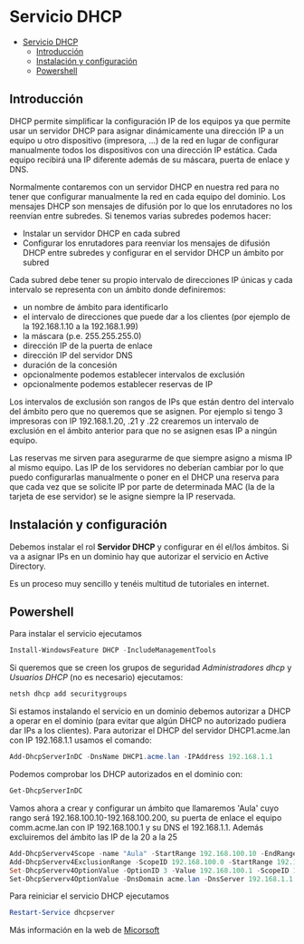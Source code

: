 # Servicio DHCP
- [Servicio DHCP](#servicio-dhcp)
  - [Introducción](#introducción)
  - [Instalación y configuración](#instalación-y-configuración)
  - [Powershell](#powershell)

## Introducción
DHCP permite simplificar la configuración IP de los equipos ya que permite usar un servidor DHCP para asignar dinámicamente una dirección IP a un equipo u otro dispositivo (impresora, ...) de la red en lugar de configurar manualmente todos los dispositivos con una dirección IP estática. Cada equipo recibirá una IP diferente además de su máscara, puerta de enlace y DNS.

Normalmente contaremos con un servidor DHCP en nuestra red para no tener que configurar manualmente la red en cada equipo del dominio. Los mensajes DHCP son mensajes de difusión por lo que los enrutadores no los reenvían entre subredes. Si tenemos varias subredes podemos hacer:
- Instalar un servidor DHCP en cada subred
- Configurar los enrutadores para reenviar los mensajes de difusión DHCP entre subredes y configurar en el servidor DHCP un ámbito por subred

Cada subred debe tener su propio intervalo de direcciones IP únicas y cada intervalo se representa con un ámbito donde definiremos:
- un nombre de ámbito para identificarlo
- el intervalo de direcciones que puede dar a los clientes (por ejemplo de la 192.168.1.10 a la 192.168.1.99)
- la máscara (p.e. 255.255.255.0)
- dirección IP de la puerta de enlace
- dirección IP del servidor DNS
- duración de la concesión
- opcionalmente podemos establecer intervalos de exclusión
- opcionalmente podemos establecer reservas de IP

Los intervalos de exclusión son rangos de IPs que están dentro del intervalo del ámbito pero que no queremos que se asignen. Por ejemplo si tengo 3 impresoras con IP 192.168.1.20, .21 y .22 crearemos un intervalo de exclusión en el ámbito anterior para que no se asignen esas IP a ningún equipo.

Las reservas me sirven para asegurarme de que siempre asigno a misma IP al mismo equipo. Las IP de los servidores no deberían cambiar por lo que puedo configurarlas manualmente o poner en el DHCP una reserva para que cada vez que se solicite IP por parte de determinada MAC (la de la tarjeta de ese servidor) se le asigne siempre la IP reservada.

## Instalación y configuración
Debemos instalar el rol **Servidor DHCP** y configurar en él el/los ámbitos. Si va a asignar IPs en un dominio hay que autorizar el servicio en Active Directory.

Es un proceso muy sencillo y tenéis multitud de tutoriales en internet.

## Powershell
Para instalar el servicio ejecutamos
```powershell
Install-WindowsFeature DHCP -IncludeManagementTools
```

Si queremos que se creen los grupos de seguridad _Administradores dhcp_ y _Usuarios DHCP_ (no es necesario) ejecutamos:
```powershell
netsh dhcp add securitygroups
```

Si estamos instalando el servicio en un dominio debemos autorizar a DHCP a operar en el dominio (para evitar que algún DHCP no autorizado pudiera dar IPs a los clientes). Para autorizar el DHCP del servidor DHCP1.acme.lan con IP 192.168.1.1 usamos el comando:
```powershell
Add-DhcpServerInDC -DnsName DHCP1.acme.lan -IPAddress 192.168.1.1
```

Podemos comprobar los DHCP autorizados en el dominio con:
```powershell
Get-DhcpServerInDC
```

Vamos ahora a crear y configurar un ámbito que llamaremos 'Aula' cuyo rango será 192.168.100.10-192.168.100.200, su puerta de enlace el equipo comm.acme.lan con IP 192.168.100.1 y su DNS el 192.168.1.1. Además excluiremos del ámbito las IP de la 20 a la 25
```powershell
Add-DhcpServerv4Scope -name "Aula" -StartRange 192.168.100.10 -EndRange 192.168.100.200 -SubnetMask 255.255.255.0 -State Active
Add-DhcpServerv4ExclusionRange -ScopeID 192.168.100.0 -StartRange 192.168.100.20 -EndRange 192.168.100.25
Set-DhcpServerv4OptionValue -OptionID 3 -Value 192.168.100.1 -ScopeID 192.168.100.0 -ComputerName comm.acme.lan
Set-DhcpServerv4OptionValue -DnsDomain acme.lan -DnsServer 192.168.1.1
```

Para reiniciar el servicio DHCP ejecutamos
```powershell
Restart-Service dhcpserver
```

Más información en la web de [Micorsoft](https://docs.microsoft.com/es-es/windows-server/networking/technologies/dhcp/dhcp-deploy-wps)
